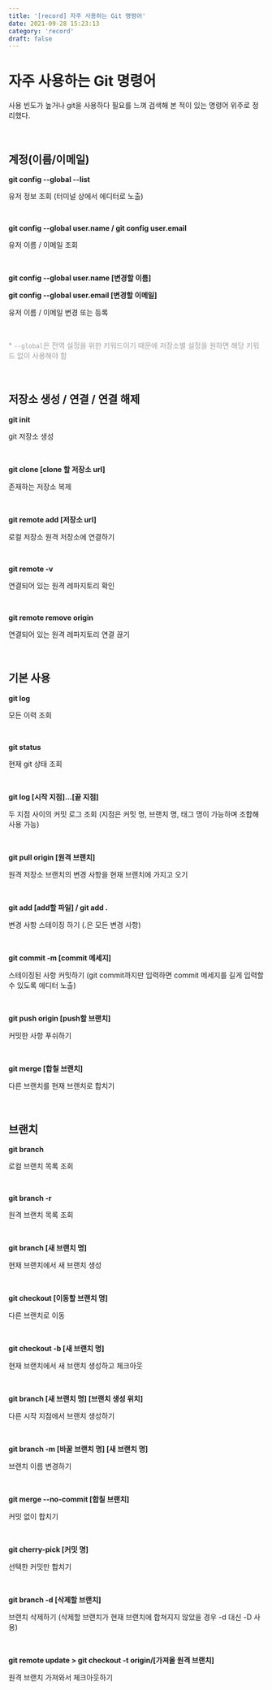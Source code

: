 ```yaml
---
title: '[record] 자주 사용하는 Git 명령어'
date: 2021-09-28 15:23:13
category: 'record'
draft: false
---
```


# 자주 사용하는 Git 명령어

사용 빈도가 높거나 git을 사용하다 필요를 느껴 검색해 본 적이 있는 명령어 위주로 정리했다.

<br/>

## 계정(이름/이메일)

**git config --global --list**

유저 정보 조회 (터미널 상에서 에디터로 노출)

<br/>

**git config --global user.name / git config user.email**

유저 이름 / 이메일 조회

<br/>

**git config --global user.name [변경할 이름]**

**git config --global user.email [변경할 이메일]**

유저 이름 / 이메일 변경 또는 등록

<br/>

<span style="color:#9d9f9d">\* `--global`은 전역 설정을 위한 키워드이기 때문에 저장소별 설정을 원하면 해당 키워드 없이 사용해야 함</span>

<br/>

## 저장소 생성 / 연결 / 연결 해제

**git init**

git 저장소 생성

<br/>

**git clone [clone 할 저장소 url]**

존재하는 저장소 복제

<br/>

**git remote add [저장소 url]**

로컬 저장소 원격 저장소에 연결하기

<br/>

**git remote -v**

연결되어 있는 원격 레파지토리 확인

<br/>

**git remote remove origin**

연결되어 있는 원격 레파지토리 연결 끊기

<br/>

## 기본 사용

**git log**

모든 이력 조회

<br/>

**git status**

현재 git 상태 조회

<br/>

**git log [시작 지점]...[끝 지점]**

두 지점 사이의 커밋 로그 조회 (지점은 커밋 명, 브랜치 명, 태그 명이 가능하며 조합해 사용 가능)

<br/>

**git pull origin [원격 브랜치]**

원격 저장소 브랜치의 변경 사항을 현재 브랜치에 가지고 오기

<br/>

**git add [add할 파일] / git add .**

변경 사항 스테이징 하기 (.은 모든 변경 사항)

<br/>

**git commit -m [commit 메세지]**

스테이징된 사항 커밋하기 (git commit까지만 입력하면 commit 메세지를 길게 입력할 수 있도록 에디터 노출)

<br/>

**git push origin [push할 브랜치]**

커밋한 사항 푸쉬하기

<br/>

**git merge [합칠 브랜치]**

다른 브랜치를 현재 브랜치로 합치기

<br/>

## 브랜치

**git branch**

로컬 브랜치 목록 조회

<br/>

**git branch -r**

원격 브랜치 목록 조회

<br/>

**git branch [새 브랜치 명]**

현재 브랜치에서 새 브랜치 생성

<br/>

**git checkout [이동할 브랜치 명]**

다른 브랜치로 이동

<br/>

**git checkout -b [새 브랜치 명]**

현재 브랜치에서 새 브랜치 생성하고 체크아웃

<br/>

**git branch [새 브랜치 명]&nbsp;[브랜치 생성 위치]**

다른 시작 지점에서 브랜치 생성하기

<br/>

**git branch -m [바꿀 브랜치 명]&nbsp;[새 브랜치 명]**

브랜치 이름 변경하기

<br/>

**git merge --no-commit [합칠 브랜치]**

커밋 없이 합치기

<br/>

**git cherry-pick [커밋 명]**

선택한 커밋만 합치기

<br/>

**git branch -d [삭제할 브랜치]**

브랜치 삭제하기 (삭제할 브랜치가 현재 브랜치에 합쳐지지 않았을 경우 -d 대신 -D 사용)

<br/>

**git remote update > git checkout -t origin/[가져올 원격 브랜치]**

원격 브랜치 가져와서 체크아웃하기

<br/>
<br/>
<br/>
<br/>
